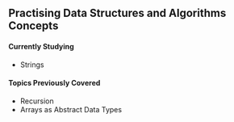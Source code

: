 ## Practising Data Structures and Algorithms Concepts

#### Currently Studying
 * Strings

#### Topics Previously Covered
 * Recursion
 * Arrays as Abstract Data Types
